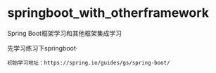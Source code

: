 # springboot_with_otherframework
Spring Boot框架学习和其他框架集成学习

先学习练习下springboot·
    
    初始学习地址：https://spring.io/guides/gs/spring-boot/
    